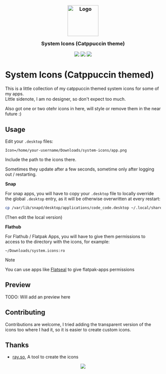 <h3 align="center">
	<img src="https://raw.githubusercontent.com/catppuccin/catppuccin/main/assets/logos/exports/1544x1544_circle.png" width="100" alt="Logo"/><br/>
	<img src="https://raw.githubusercontent.com/catppuccin/catppuccin/main/assets/misc/transparent.png" height="30" width="0px"/>
	System Icons (Catppuccin theme)
	<img src="https://raw.githubusercontent.com/catppuccin/catppuccin/main/assets/misc/transparent.png" height="30" width="0px"/>
</h3>

<p align="center">
	<a href="https://github.com/a3chron/system-icons/stargazers"><img src="https://img.shields.io/github/stars/catppuccin/template?colorA=363a4f&colorB=b7bdf8&style=for-the-badge"></a>
	<a href="https://github.com/a3chron/system-icons/issues"><img src="https://img.shields.io/github/issues/catppuccin/template?colorA=363a4f&colorB=f5a97f&style=for-the-badge"></a>
	<a href="https://github.com/a3chron/system-icons/contributors"><img src="https://img.shields.io/github/contributors/catppuccin/template?colorA=363a4f&colorB=a6da95&style=for-the-badge"></a>
</p>

# System Icons (Catppuccin themed)

This is a little collection of my catppuccin themed system icons for some of my apps.  
Little sidenote, I am no designer, so don't expect too much.

Also got one or two otehr icons in here, will style or remove them in the near future :)

## Usage

Edit your `.desktop` files:

```
Icon=/home/your-username/Downloads/system-icons/app.png
```

Include the path to the icons there.

Sometimes they update after a few seconds, sometime only after logging out / restarting.

**Snap**

For snap apps, you will have to copy your `.desktop` file to locally override the global `.desktop` entry, 
as it will be otherwise overwritten at every restart:

```bash
cp /var/lib/snapd/desktop/applications/code_code.desktop ~/.local/share/applications/
```

(Then edit the local version)

**Flathub**

For Flathub / Flatpak Apps, you will have to give them permissions 
to access to the directory with the icons, for example:
```
~/Downloads/system.icons:ro
```

> [!NOTE]
> You can use apps like [Flatseal](https://flathub.org/apps/com.github.tchx84.Flatseal) 
> to give flatpak-apps permissions

## Preview

TODO: Will add an preview here

## Contributing

Contributions are welcome, I tried adding the transparent version of the icons too where I had it, 
so it is easier to create custom icons.

## Thanks

- [ray.so](https://ray.so/icon), A tool to create the icons


<p align="center">
 <a href="https://github.com/a3chron/gith/LICENSE"><img src="https://img.shields.io/github/license/a3chron/gith?colorA=363a4f&colorB=b7bdf8&style=for-the-badge"></a>
</p>
